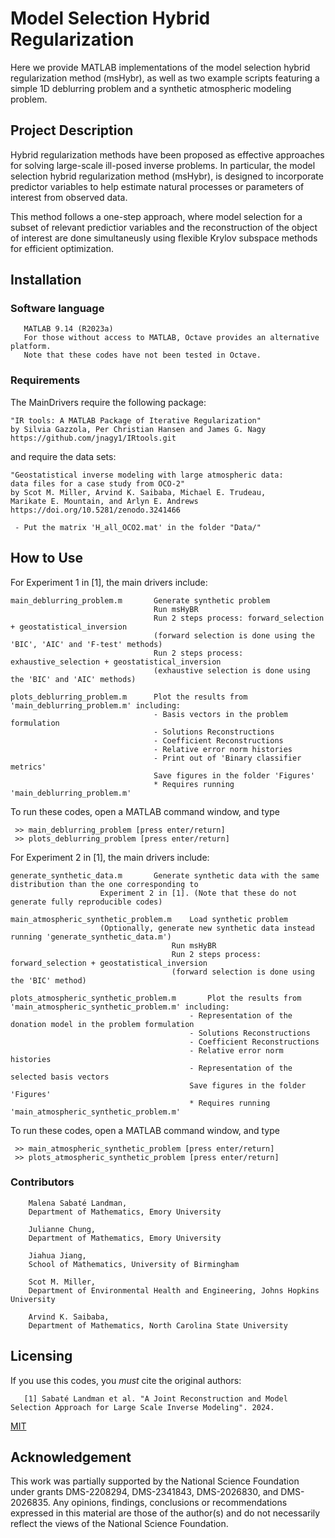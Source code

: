 # Model Selection Hybrid Regularization

Here we provide MATLAB implementations of the model selection hybrid regularization method (msHybr), as well as two example scripts featuring a simple 1D deblurring problem and a synthetic atmospheric modeling problem.

## Project Description

Hybrid regularization methods have been proposed as effective approaches for solving large-scale ill-posed inverse problems. In particular, the model selection hybrid regularization method (msHybr), is designed to incorporate predictor variables to help estimate natural processes or parameters of interest from observed data.

This method follows a one-step approach, where model selection for a subset of relevant predictior variables and the reconstruction of the object of interest are done simultaneusly using flexible Krylov subspace methods for efficient optimization. 
 
## Installation 
### Software language

       MATLAB 9.14 (R2023a)
       For those without access to MATLAB, Octave provides an alternative platform.  
       Note that these codes have not been tested in Octave. 

### Requirements
The MainDrivers require the following package:

    "IR tools: A MATLAB Package of Iterative Regularization"
    by Silvia Gazzola, Per Christian Hansen and James G. Nagy
    https://github.com/jnagy1/IRtools.git

and require the data sets:
    
    "Geostatistical inverse modeling with large atmospheric data: 
    data files for a case study from OCO-2"
    by Scot M. Miller, Arvind K. Saibaba, Michael E. Trudeau, 
    Marikate E. Mountain, and Arlyn E. Andrews
    https://doi.org/10.5281/zenodo.3241466

     - Put the matrix 'H_all_OCO2.mat' in the folder "Data/" 

## How to Use
For Experiment 1 in [1], the main drivers include:
    
    main_deblurring_problem.m       Generate synthetic problem 
                                    Run msHyBR
                                    Run 2 steps process: forward_selection + geostatistical_inversion
                                    (forward selection is done using the 'BIC', 'AIC' and 'F-test' methods)
                                    Run 2 steps process: exhaustive_selection + geostatistical_inversion
                                    (exhaustive selection is done using the 'BIC' and 'AIC' methods)
                                    
    plots_deblurring_problem.m      Plot the results from 'main_deblurring_problem.m' including:
                                    - Basis vectors in the problem formulation
                                    - Solutions Reconstructions
                                    - Coefficient Reconstructions
                                    - Relative error norm histories
                                    - Print out of 'Binary classifier metrics'
                                    Save figures in the folder 'Figures'
                                    * Requires running 'main_deblurring_problem.m'

To run these codes, open a MATLAB command window, and type 
     
     >> main_deblurring_problem [press enter/return]
     >> plots_deblurring_problem [press enter/return]



For Experiment 2 in [1], the main drivers include:

    generate_synthetic_data.m		Generate synthetic data with the same distribution than the one corresponding to
						Experiment 2 in [1]. (Note that these do not generate fully reproducible codes)
   
    main_atmospheric_synthetic_problem.m	Load synthetic problem 
						(Optionally, generate new synthetic data instead running 'generate_synthetic_data.m')
                                    	Run msHyBR
                                    	Run 2 steps process: forward_selection + geostatistical_inversion
                                    	(forward selection is done using the 'BIC' method)
                                    
    plots_atmospheric_synthetic_problem.m       Plot the results from 'main_atmospheric_synthetic_problem.m' including:
                                    		- Representation of the donation model in the problem formulation
                                    		- Solutions Reconstructions
                                   			- Coefficient Reconstructions
                                    		- Relative error norm histories
                                    		- Representation of the selected basis vectors
                                    		Save figures in the folder 'Figures'
                                    		* Requires running 'main_atmospheric_synthetic_problem.m'

To run these codes, open a MATLAB command window, and type 
     
     >> main_atmospheric_synthetic_problem [press enter/return]
     >> plots_atmospheric_synthetic_problem [press enter/return]
     
### Contributors
        Malena Sabaté Landman, 
        Department of Mathematics, Emory University

        Julianne Chung, 
        Department of Mathematics, Emory University
        
        Jiahua Jiang,
        School of Mathematics, University of Birmingham
        
        Scot M. Miller, 
        Department of Environmental Health and Engineering, Johns Hopkins University
        
        Arvind K. Saibaba, 
        Department of Mathematics, North Carolina State University
	
## Licensing

If you use this codes, you *must* cite the original authors:

       [1] Sabaté Landman et al. "A Joint Reconstruction and Model Selection Approach for Large Scale Inverse Modeling". 2024.


[MIT](LICENSE)

## Acknowledgement

This work was partially supported by the National Science Foundation under grants DMS-2208294, DMS-2341843, DMS-2026830, and DMS-2026835. Any opinions, findings, conclusions or recommendations expressed in this material are those of the author(s) and do not necessarily reflect the views of the National Science Foundation.
